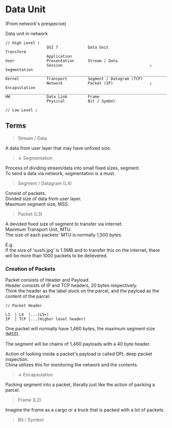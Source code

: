 # Data Unit

(From network's prespecive)

Data unit in network

```
// High Level ↑
                  OSI 7             Data Unit                  Transform
                  Application
User              Presentation      Stream / Data
                  Session                                      ↓ Segmentation
_________________________________________________________________________
Kernel            Transport         Segment / Datagram (TCP)
                  Network           Packet (IP)                ↓ Encapsulation
_________________________________________________________________________
HW                Data Link         Frame
                  Physical          Bit / Symbol

// Low Level ↓
```

## Terms

> Stream / Data

A data from user layer that may have unfixed size.

> ↓ Segmentation

Process of dividing stream/data into small fixed sizes, segment.<br>
To send a data via network, segmentation is a must.

> Segment / Datagram (L4)

Consist of packets.<br>
Divided size of data from user layer.<br>
Maximum segment size, MSS.

> Packet (L3)

A devided fixed size of segment to transfer via internet.<br>
Maximum Transport Unit, MTU.<br>
The size of each packets' MTU is normally 1,500 bytes.

E.g. <br>
If the size of 'sushi.jpg' is 1.5MB and to transfer this on the internet, there will be more than 1000 packets to be delievered.

### Creation of Packets

Packet consists of Header and Payload.<br>
Header consists of IP and TCP headers, 20 bytes respectively.<br>
Think the header as the label stuck on the parcel, and the payload as the content of the parcel.

```
// Packet Header

L3  | L4  |...(L5+)
IP  | TCP |...(Higher level header)
```
One packet will normally have 1,460 bytes, the maximum segment size (MSS).

The segment will be chains of 1,460 payloads with a 40 byte header.

Action of looking inside a packet's payload is called DPI, deep packet inspection.<br>
China utilizes this for monitoring the network and the contents.

> ↓ Encapsulation

Packing segment into a packet, literally just like the action of packing a parcel.

> Frame (L2)

Imagine the frame as a cargo or a truck that is packed with a lot of packets.

> Bit / Symbol